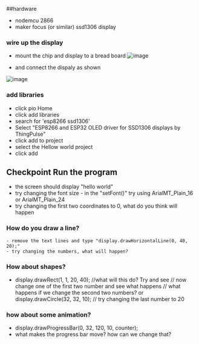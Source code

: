 ##hardware 
- nodemcu 2866
- maker focus (or similar) ssd1306 display
### wire up the display 
- mount the chip and display to a bread board 
![image](https://user-images.githubusercontent.com/20483619/169121210-d8eda466-2b1d-4b4a-9aca-6b1b6363d88f.png)

- and connect the dispaly as shown

![image](https://user-images.githubusercontent.com/20483619/169120605-9e6c0a78-203f-4a8c-90f0-8fa44f1eb1e5.png)
### add libraries
 - click pio Home
 - click add libraries
 - search for 'esp8266 ssd1306'
 - Select "ESP8266 and ESP32 OLED driver for SSD1306 displays by ThingPulse"
 - click add to project
  - select the Hellow world project
  - click add

## Checkpoint Run the program
  - the screen should display "hello world"
   - try changing the font size 
    - in the "setFont()" try using ArialMT_Plain_16 or ArialMT_Plain_24
   - try changing the first two coordinates to 0, what do you think will happen
### How do you draw a line?
    - remove the text lines and type "display.drawHorizontalLine(0, 40, 20);"
    - try changing the numbers, what will happen?
### How about shapes?
 - display.drawRect(1, 1, 20, 40); //what will this do? Try and see
  // now change one of the first two number and see what happens
  // what happens if we change the second two numbers?
  or
  display.drawCircle(32, 32, 10); // try changing the last number to 20

### how about some animation?
- display.drawProgressBar(0, 32, 120, 10, counter);
 - what makes the progress bar move? how can we change that?
